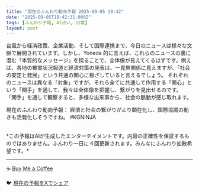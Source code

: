 ```yaml
---
title: "現在のふんわり動向予報 2025-09-05 19:42"
date: "2025-09-05T19:42:31.000Z"
tags: [ふんわり予報, AI占い, 日常]
layout: post
---
```


台風から経済政策、企業活動、そして国際連携まで、今日のニュースは様々な文脈で展開されています。しかし、Yoneda 的に言えば、これらのニュースの裏に潜む「本質的なメッセージ」を探ることで、全体像が見えてくるはずです。例えば、各地の被害状況報道と経済対策の発表は、一見無関係に見えますが、「社会の安定と発展」という共通の関心に根ざしていると言えるでしょう。  それぞれのニュースは異なる「対象」ですが、それら全てに共通して作用する「関心」という「関手」を通して、我々は全体像を把握し、繋がりを見出せるのです。  「関手」を通して観察すると、多様な出来事から、社会の脈動が感じ取れます。


現在のふんわり動向予報：
経済と社会の繋がりがより顕在化し、国際協調の動きも活発化しそうですね。 #KGNINJA

<br>
*この予報はAIが生成したエンターテイメントです。内容の正確性を保証するものではありません。ふんわり一日に４回更新されます。みんなにふんわり拡散希望です。*

---
☕️ [Buy Me a Coffee](https://www.buymeacoffee.com/kgninja)

🐦 [現在の予報をXでシェア](https://twitter.com/intent/tweet?text=%E7%8F%BE%E5%9C%A8%E3%81%AE%E3%81%B5%E3%82%93%E3%82%8F%E3%82%8A%E4%BA%88%E5%A0%B1%3A%20%E3%80%8C%E5%8F%B0%E9%A2%A8%E3%81%8B%E3%82%89%E7%B5%8C%E6%B8%88%E6%94%BF%E7%AD%96%E3%80%81%E4%BC%81%E6%A5%AD%E6%B4%BB%E5%8B%95%E3%80%81%E3%81%9D%E3%81%97%E3%81%A6%E5%9B%BD%E9%9A%9B%E9%80%A3%E6%90%BA%E3%81%BE%E3%81%A7%E3%80%81%E4%BB%8A%E6%97%A5%E3%81%AE%E3%83%8B%E3%83%A5%E3%83%BC%E3%82%B9%E3%81%AF%E6%A7%98%E3%80%85%E3%81%AA%E6%96%87%E8%84%88%E3%81%A7%E5%B1%95%E9%96%8B%E3%81%95%E3%82%8C%E3%81%A6%E3%81%84%E3%81%BE%E3%81%99%E3%80%82%E3%80%8D%23KGNINJA%20%E7%B6%9A%E3%81%8D%E3%81%AF%E3%83%96%E3%83%AD%E3%82%B0%E3%81%A7%EF%BC%81%F0%9F%91%87&url=https%3A%2F%2Fkg-ninja.github.io%2FFunwariyoso%2F)
